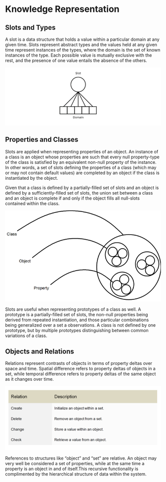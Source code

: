 # Knowledge Representation

## Slots and Types

A slot is a data structure that holds a value within a
particular domain at any given time. Slots represent
abstract types and the values held at any given time represent instances
of the types, where the domain is the set of known instances of the type. Each possible value
is mutually exclusive with the rest, and the presence of one value
entails the absence of the others.

![Slot](https://github.com/CarsonScott/Linguistic-Agent-System/blob/master/docs/img/slot.png)

## Properties and Classes

Slots are applied when representing properties of an object. An instance of 
a class is an object whose properties are such that every
null property-type of the class is satisfied by an equivalent non-null
property of the instance. In other words, a set of slots defining the
properties of a class (which may or may not contain default values) are completed 
by an object if the class is instantiated by the object.

Given that a class is defined by a partially-filled set of slots and an
object is defined by a sufficiently-filled set of slots, the union set 
between a class and an object is complete if and only if the object
fills all null-slots contained within the class.

![Hierarchy](https://github.com/CarsonScott/Linguistic-Agent-System/blob/master/docs/img/datatypes.png)

Slots are useful when representing prototypes of a class as well. A
prototype is a partially-filled set of slots, the non-null properties
being derived from repeated instantiation, and those particular combinations
being generalized over a set a observations. A class is not defined by one
prototype, but by multiple prototypes distinguishing between common
variations of a class.

## Objects and Relations

Relations represent contrasts of objects in terms of property deltas over space and time. 
Spatial difference refers to property deltas of objects in a set, while temporal difference
refers to property deltas of the same object as it changes over time.

![Relations](https://github.com/CarsonScott/Linguistic-Agent-System/blob/master/docs/img/Relations.PNG)

References to structures like “object” and “set” are relative. An object may very well
be considered a set of properties, while at the same time a property
is an object in and of itself.This recursive functionality is complimented
by the hierarchical structure of data within the system.
